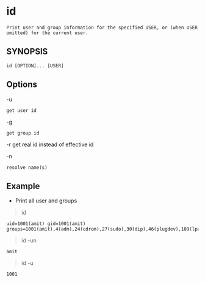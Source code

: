 # id

    Print user and group information for the specified USER, or (when USER omitted) for the current user.

## SYNOPSIS

`id [OPTION]... [USER]`

## Options

-u

    get user id

-g

    get group id

-r
    get real id instead of effective id

-n

    resolve name(s)

## Example

* Print all user and groups

> id

    uid=1001(amit) gid=1001(amit) groups=1001(amit),4(adm),24(cdrom),27(sudo),30(dip),46(plugdev),109(lpadmin),124(sambashare)

> id -un

    amit

> id -u

    1001
